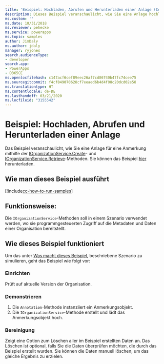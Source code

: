 ```yaml
---
title: 'Beispiel: Hochladen, Abrufen und Herunterladen einer Anlage (Common Data Service) | Microsoft-Dokumentation'
description: Dieses Beispiel veranschaulicht, wie Sie eine Anlage hochladen, abrufen und herunterladen.
ms.custom: ''
ms.date: 10/31/2018
ms.reviewer: pehecke
ms.service: powerapps
ms.topic: samples
author: JimDaly
ms.author: jdaly
manager: ryjones
search.audienceType:
- developer
search.app:
- PowerApps
- D365CE
ms.openlocfilehash: c147acf6cef89eec26af7cd86740b47fc74cee75
ms.sourcegitcommit: f4cf849070628cf7eeaed6b4d4f08c20dcd02e58
ms.translationtype: HT
ms.contentlocale: de-DE
ms.lasthandoff: 03/21/2020
ms.locfileid: "3155542"
---
```

# <a name="sample-upload-retrieve-and-download-an-attachment"></a>Beispiel: Hochladen, Abrufen und Herunterladen einer Anlage

<!-- https://docs.microsoft.com/dynamics365/customer-engagement/developer/sample-upload-retrieve-download-attachment -->

Das Beispiel veranschaulicht, wie Sie eine Anlage für eine Anmerkung mithilfe der [IOrganizationService.Create](https://docs.microsoft.com/dotnet/api/microsoft.xrm.sdk.iorganizationservice.create?view=dynamics-general-ce-9)- und [IOrganizationService.Retrieve](https://docs.microsoft.com/dotnet/api/microsoft.xrm.sdk.iorganizationservice.retrieve?view=dynamics-general-ce-9)-Methoden. Sie können das Beispiel [hier](https://github.com/Microsoft/PowerApps-Samples/tree/master/cds/orgsvc/C%23/URDAttachement) herunterladen.

## <a name="how-to-run-this-sample"></a>Wie man dieses Beispiel ausführt

[!include[cc-how-to-run-samples](../../includes/cc-how-to-run-samples.md)]


## <a name="what-this-sample-does"></a>Funktionsweise:

Die `IOrganizationService`-Methoden soll in einem Szenario verwendet werden, wo sie programmgesteuerten Zugriff auf die Metadaten und Daten einer Organisation bereitstellt.

## <a name="how-this-sample-works"></a>Wie dieses Beispiel funktioniert

Um das unter [Was macht dieses Beispiel](#what-this-sample-does), beschriebene Szenario zu simulieren, geht das Beispiel wie folgt vor:

### <a name="setup"></a>Einrichten

Prüft auf aktuelle Version der Organisation.

### <a name="demonstrate"></a>Demonstrieren

1. Die `Annotation`-Methode instanziiert ein Anmerkungsobjekt.
1. Die `IOrganizationService`-Methode erstellt und lädt das Anmerkungsobjekt hoch.

### <a name="clean-up"></a>Bereinigung

Zeigt eine Option zum Löschen aller im Beispiel erstellten Daten an. Das Löschen ist optional, falls Sie die Daten überprüfen möchten, die durch das Beispiel erstellt wurden. Sie können die Daten manuell löschen, um das gleiche Ergebnis zu erzielen.
